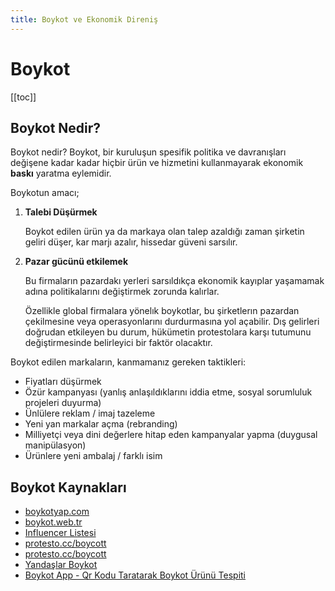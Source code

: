 ```yaml
---
title: Boykot ve Ekonomik Direniş
---
```


# Boykot

[[toc]]

## Boykot Nedir?

Boykot nedir? Boykot, bir kuruluşun spesifik politika ve davranışları değişene kadar kadar hiçbir ürün ve hizmetini kullanmayarak ekonomik **baskı** yaratma eylemidir.

Boykotun amacı;

1. **Talebi Düşürmek**

    Boykot edilen ürün ya da markaya olan talep azaldığı zaman şirketin geliri düşer, kar marjı azalır, hissedar güveni sarsılır. 

2. **Pazar gücünü etkilemek**

    Bu firmaların pazardakı yerleri sarsıldıkça ekonomik kayıplar yaşamamak adına politikalarını değiştirmek zorunda kalırlar. 

    Özellikle global firmalara yönelık boykotlar, bu şirketlerın pazardan çekilmesine veya operasyonlarını durdurmasına yol açabilir. Dış gelirleri doğrudan etkileyen bu durum, hükümetin protestolara karşı tutumunu değiştirmesinde belirleyici bir faktör olacaktır. 

Boykot edilen markaların, kanmamanız gereken taktikleri:

- Fiyatları düşürmek
- Özür kampanyası (yanlış anlaşıldıklarını iddia etme, sosyal sorumluluk projeleri duyurma)
- Ünlülere reklam / imaj tazeleme
- Yeni yan markalar açma (rebranding)
- Milliyetçi veya dini değerlere hitap eden kampanyalar yapma (duygusal manipülasyon)
- Ürünlere yeni ambalaj / farklı isim

## Boykot Kaynakları

- [boykotyap.com](https://boykotyap.com/)
- [boykot.web.tr](https://boykot.web.tr/)
- [Influencer Listesi](https://docs.google.com/spreadsheets/d/1wjyEsEv1aZknB_3XAkJ8REilMs-Dv8i1AWL8PKdSX_0/edit?gid=0#gid=0)
- [protesto.cc/boycott](https://www.protesto.cc/boycott)
- [protesto.cc/boycott](https://www.protesto.cc/boycott)
- [Yandaşlar Boykot](https://yandaslarboykot.com/)
- [Boykot App - Qr Kodu Taratarak Boykot Ürünü Tespiti](https://boykotla.app/)
